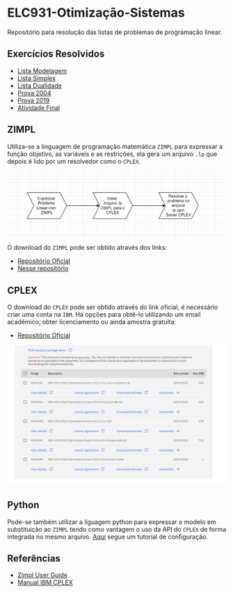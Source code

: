 # ELC931-Otimização-Sistemas

Repositório para resolução das listas de problemas de programação linear.

## Exercícios Resolvidos

* [Lista Modelagem](lista-modelagem/README.md)
* [Lista Simplex](lista-simplex/README.md)
* [Lista Dualidade](lista-dualidade/README.md)
* [Prova 2004](prova-2004/README.md)
* [Prova 2019](prova-2019/README.md)
* [Atividade Final](atividade-final/README.md)

## ZIMPL

Utiliza-se a linguagem de programação matemática `ZIMPL` para expressar a função objetivo, as variáveis e as restrições, ela gera um arquivo `.lp` que depois é lido por um resolvedor como o `CPLEX`.

![image](resources/flow.png)

O download do `ZIMPL` pode ser obtido através dos links:

* [Repositório Oficial](https://zimpl.zib.de/download/)
* [Nesse repositório](https://github.com/sganzerla/ELC931-OTIMIZACAO-E-SISTEMAS/blob/main/zimpl.exe)

## CPLEX

O download do `CPLEX` pode ser obtido através do link oficial, é necessário criar uma conta na `IBM`. Há opções para obtê-lo utilizando um email acadêmico, obter licenciamento ou ainda amostra gratuita:

* [Repositório Oficial](https://www.ibm.com/academic/topic/data-science)

![image](resources/CPLEX.png)

## Python

Pode-se também utilizar a liguagem python para expressar o modelo em substituição ao `ZIMPL` tendo como vantagem o uso da API do `CPLEX` de forma integrada no mesmo arquivo. [Aqui](tutorial/README.md) segue um tutorial de configuração.

## Referências

* [Zimpl User Guide](resources/ZIMPL.png)
* [Manual IBM CPLEX](https://www.ibm.com/docs/en/icos/12.10.0?topic=SSSA5P_12.10.0/ilog.odms.studio.help/Optimization_Studio/topics/COS_home.html)
